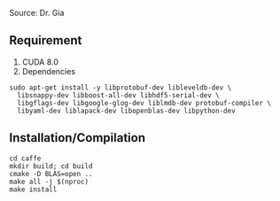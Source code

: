 Source: Dr. Gia

## Requirement
1. CUDA 8.0
2. Dependencies 
```
sudo apt-get install -y libprotobuf-dev libleveldb-dev \
  libsnappy-dev libboost-all-dev libhdf5-serial-dev \
  libgflags-dev libgoogle-glog-dev liblmdb-dev protobuf-compiler \
  libyaml-dev liblapack-dev libopenblas-dev libpython-dev
```
## Installation/Compilation
```
cd caffe
mkdir build; cd build
cmake -D BLAS=open ..
make all -j $(nproc)
make install
```
